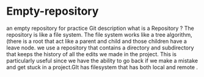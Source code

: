 # Empty-repository
an empty repository for practice
Git description 
what is a Repository ? 
The repository is like a file system. The file system works like a tree algorithm, (there is a root that act like a parent and child and those children have a leave node. we use a repository that contains a directory and subdirectory that keeps the history of all the edits we made in the project. This is particularly useful since we have the ability to go back if we make a mistake and get stuck in a project.GIt has filesystem that has both local and remote .
